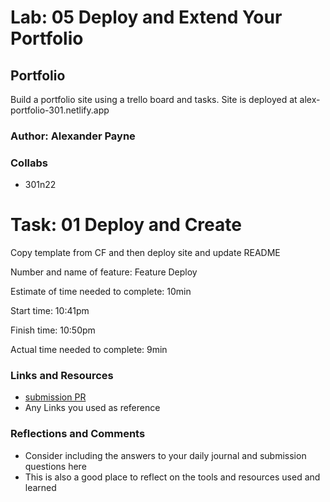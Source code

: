 # Lab: 05 Deploy and Extend Your Portfolio

## Portfolio
Build a portfolio site using a trello board and tasks. Site is deployed at alex-portfolio-301.netlify.app

### Author: Alexander Payne

### Collabs
- 301n22

# Task: 01 Deploy and Create
Copy template from CF and then deploy site and update README

Number and name of feature: Feature Deploy

Estimate of time needed to complete: 10min

Start time: 10:41pm

Finish time: 10:50pm

Actual time needed to complete: 9min

### Links and Resources
* [submission PR](http://xyz.com)
* Any Links you used as reference

### Reflections and Comments
* Consider including the answers to your daily journal and submission questions here
* This is also a good place to reflect on the tools and resources used and learned
